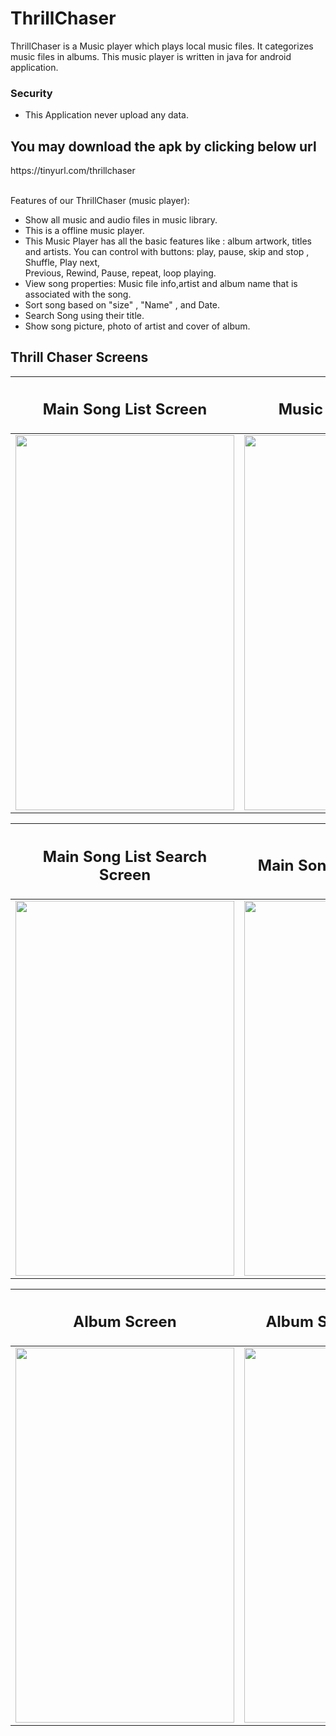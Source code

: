 # ThrillChaser

ThrillChaser is a Music player which plays local music files. It categorizes music files in albums. This music player is written in java for android application.


<h3>Security </h3>

* This Application never upload any data. 


<h2>You may download the apk by clicking below url
 </h2>
 https://tinyurl.com/thrillchaser
 <br>
<br>

Features of our ThrillChaser (music player):

* Show all music and audio files in music library.
*  This is a offline music player.
*  This Music Player has all the basic features like : album artwork, titles and artists. You can control with buttons: play, pause, skip and stop , Shuffle, Play next,  
   Previous,    Rewind, Pause, repeat, loop playing.
*  View song properties: Music file info,artist and album name that is associated with the song.
*  Sort song based on "size" , "Name" , and Date.
*  Search Song using their title.
*  Show song picture, photo of artist and cover of album.


## Thrill Chaser Screens 

| <h2 class="rich-diff-level-zero"> Main Song List  Screen  </h2> | <h2 class="rich-diff-level-zero"> Music Player Screen </h2> | 
| ------------------ | ----------- |
| <img src="https://user-images.githubusercontent.com/47188858/110248732-9ebee800-7f98-11eb-9c3e-3da7919c30f5.png" width="350" height="600"/>  | <img src="https://user-images.githubusercontent.com/47188858/110248735-a2526f00-7f98-11eb-902d-e4fca8f816f3.png" width="350" height="600"/>  |

|<h2 class="rich-diff-level-zero"> Main Song List Search Screen </h2> | <h2 class="rich-diff-level-zero"> Main Song Sort By Screen </h2> |
| ------------------ | ----------- |
|<img src="https://user-images.githubusercontent.com/47188858/110248736-a54d5f80-7f98-11eb-906e-bc632c487ddd.png" width="350" height="600"/> | <img src="https://user-images.githubusercontent.com/47188858/110248741-a7afb980-7f98-11eb-9591-6bafe2d51b04.png" width="350" height="600"/> | 

|<h2 class="rich-diff-level-zero"> Album Screen </h2> | <h2 class="rich-diff-level-zero"> Album Song List Screen </h2> |
| ------------------ | ----------- |
|<img src="https://user-images.githubusercontent.com/47188858/110248744-aaaaaa00-7f98-11eb-8fc2-8ce541e0d079.png" width="350" height="600"/> | <img src="https://user-images.githubusercontent.com/47188858/110248747-ad0d0400-7f98-11eb-838a-2dc22f4f9140.png" width="350" height="600"/> | 





